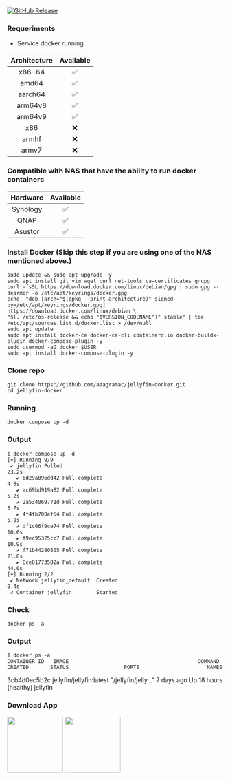 [![GitHub Release](https://img.shields.io/github/v/release/linuxserver/docker-jellyfin.svg?color=7871ca&labelColor=a160c4&logoColor=ffffff&style=for-the-badge&logo=jellyfin)](https://github.com/linuxserver/docker-jellyfin/releases)



### Requeriments
- Service docker running
  
| Architecture | Available |
| :----: | :----: |
| x86-64 | ✅ |
| amd64 | ✅ |
| aarch64 | ✅ |
| arm64v8 | ✅ |
| arm64v9 | ✅ |
| x86 | ❌ | |
| armhf | ❌ | |
| armv7 | ❌ | |

### Compatible with NAS that have the ability to run docker containers 
| Hardware | Available |
| :----: | :----: |
| Synology | ✅ |
| QNAP | ✅ |
| Asustor | ✅ |

### Install Docker (Skip this step if you are using one of the NAS mentioned above.)
    sudo update && sudo apt upgrade -y
    sudo apt install git vim wget curl net-tools ca-certificates gnupg
    curl -fsSL https://download.docker.com/linux/debian/gpg | sudo gpg --dearmor -o /etc/apt/keyrings/docker.gpg
    echo  "deb [arch="$(dpkg --print-architecture)" signed-by=/etc/apt/keyrings/docker.gpg] https://download.docker.com/linux/debian \
	"$(. /etc/os-release && echo "$VERSION_CODENAME")" stable" | tee /etc/apt/sources.list.d/docker.list > /dev/null
    sudo apt update
    sudo apt install docker-ce docker-ce-cli containerd.io docker-buildx-plugin docker-compose-plugin -y
    sudo usermod -aG docker $USER
    sudo apt install docker-compose-plugin -y

### Clone repo
    git clone https://github.com/azagramac/jellyfin-docker.git
    cd jellyfin-docker

### Running
    docker compose up -d

### Output
    $ docker compose up -d
    [+] Running 9/9
     ✔ jellyfin Pulled                                                                                                                                                                                                                             23.2s 
       ✔ 6d29a096dd42 Pull complete                                                                                                                                                                                                                  4.5s 
       ✔ ac69bd919a82 Pull complete                                                                                                                                                                                                                  5.2s 
       ✔ 2a534069771d Pull complete                                                                                                                                                                                                                  5.7s 
       ✔ 4f4fb700ef54 Pull complete                                                                                                                                                                                                                  5.9s 
       ✔ df1c06f9ce74 Pull complete                                                                                                                                                                                                                 10.6s 
       ✔ f9ec95325cc7 Pull complete                                                                                                                                                                                                                 10.9s 
       ✔ f71b44280505 Pull complete                                                                                                                                                                                                                 21.8s 
       ✔ 8ce81773582a Pull complete                                                                                                                                                                                                                 44.0s 
    [+] Running 2/2
     ✔ Network jellyfin_default  Created                                                                                                                                                                                                            0.4s 
     ✔ Container jellyfin        Started

### Check
    docker ps -a

### Output
    $ docker ps -a
    CONTAINER ID   IMAGE                                          COMMAND                  CREATED       STATUS                  PORTS                      NAMES
3cb4d0ec5b2c   jellyfin/jellyfin:latest                     "/jellyfin/jelly…"   7 days ago    Up 18 hours (healthy)                              jellyfin

### Download App
<a href="https://play.google.com/store/apps/details?id=org.jellyfin.mobile"><img src="https://lh3.googleusercontent.com/q1k2l5CwMV31JdDXcpN4Ey7O43PxnjAuZBTmcHEwQxVuv_2wCE2gAAQMWxwNUC2FYEOnYgFPOpw6kmHJWuEGeIBLTj9CuxcOEeU8UXyzWJq4NJM3lg=s0" width="130px"></a>  <a href="https://apps.apple.com/us/app/jellyfin-mobile/id1480192618"><img src="https://upload.wikimedia.org/wikipedia/commons/thumb/3/3c/Download_on_the_App_Store_Badge.svg/640px-Download_on_the_App_Store_Badge.svg.png" width="130px"></a>

